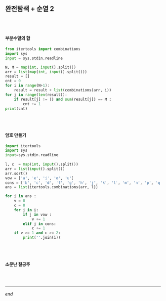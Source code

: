 ## 완전탐색 + 순열 2

<br>

<br>

#### 부분수열의 합

```python
from itertools import combinations
import sys
input = sys.stdin.readline

N, M = map(int, input().split())
arr = list(map(int, input().split()))
result = []
cnt = 0
for i in range(N+1):
    result = result + list(combinations(arr, i))
for j in range(len(result)):
    if result[j] != () and sum(result[j]) == M : 
        cnt += 1
print(cnt)
```

<br>

<br>

#### 암호 만들기

```python
import itertools
import sys
input=sys.stdin.readline
 
l, c  = map(int, input().split())
arr = list(input().split())
arr.sort()
vow = ['a', 'e', 'i', 'o', 'u']
cons = ['b', 'c', 'd', 'f', 'g', 'h', 'j', 'k', 'l', 'm', 'n', 'p', 'q', 'r', 's', 't', 'v', 'w', 'x', 'y', 'z']
ans = list(itertools.combinations(arr, l))

for i in ans :
    v = 0
    c = 0
    for j in i:
        if j in vow :
            v += 1
        elif j in cons:
            c += 1
    if v >= 1 and c >= 2:
        print(''.join(i))
```

<br>

<br>

#### 소문난 칠공주

```python

```

<br>

---

*end*